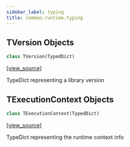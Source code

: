 ```yaml
---
sidebar_label: typing
title: common.runtime.typing
---
```


## TVersion Objects

```python
class TVersion(TypedDict)
```

[[view_source]](https://github.com/dlt-hub/dlt/blob/9857029af018a582dd24da4070562f58bb7e9fc5/dlt/common/runtime/typing.py#L21)

TypeDict representing a library version

## TExecutionContext Objects

```python
class TExecutionContext(TypedDict)
```

[[view_source]](https://github.com/dlt-hub/dlt/blob/9857029af018a582dd24da4070562f58bb7e9fc5/dlt/common/runtime/typing.py#L28)

TypeDict representing the runtime context info

